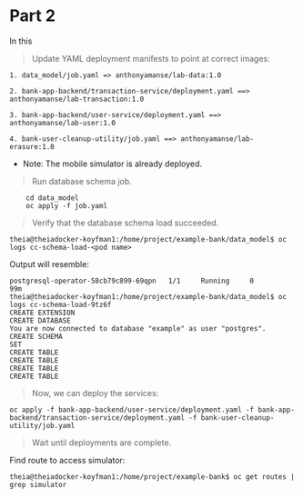 # Part 2

In this 

> Update YAML deployment manifests to point at correct images:


```
1. data_model/job.yaml => anthonyamanse/lab-data:1.0

2. bank-app-backend/transaction-service/deployment.yaml ==> anthonyamanse/lab-transaction:1.0

3. bank-app-backend/user-service/deployment.yaml ==> anthonyamanse/lab-user:1.0

4. bank-user-cleanup-utility/job.yaml ==> anthonyamanse/lab-erasure:1.0
```

* Note: The mobile simulator is already deployed.

> Run database schema job.

```
    cd data_model
    oc apply -f job.yaml
```

> Verify that the database schema load succeeded.

```
theia@theiadocker-koyfman1:/home/project/example-bank/data_model$ oc logs cc-schema-load-<pod name>
```

Output will resemble:
```
postgresql-operator-58cb79c899-69qpn   1/1     Running     0          99m
theia@theiadocker-koyfman1:/home/project/example-bank/data_model$ oc logs cc-schema-load-9tz6f
CREATE EXTENSION
CREATE DATABASE
You are now connected to database "example" as user "postgres".
CREATE SCHEMA
SET
CREATE TABLE
CREATE TABLE
CREATE TABLE
CREATE TABLE
```

> Now, we can deploy the services:
```
oc apply -f bank-app-backend/user-service/deployment.yaml -f bank-app-backend/transaction-service/deployment.yaml -f bank-user-cleanup-utility/job.yaml
```

> Wait until deployments are complete.

Find route to access simulator:

```
theia@theiadocker-koyfman1:/home/project/example-bank$ oc get routes | grep simulator
```

